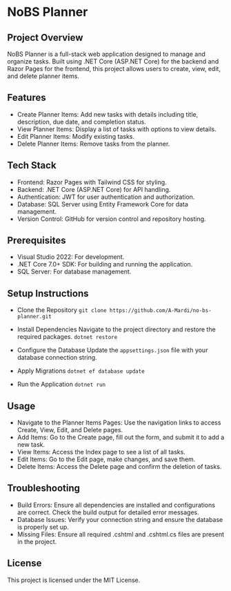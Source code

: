 # NoBS Planner
## Project Overview
NoBS Planner is a full-stack web application designed to manage and organize tasks. Built using .NET Core (ASP.NET Core) for the backend and Razor Pages for the frontend, this project allows users to create, view, edit, and delete planner items.

## Features
- Create Planner Items: Add new tasks with details including title, description, due date, and completion status.
- View Planner Items: Display a list of tasks with options to view details.
- Edit Planner Items: Modify existing tasks.
- Delete Planner Items: Remove tasks from the planner.
## Tech Stack
- Frontend: Razor Pages with Tailwind CSS for styling.
- Backend: .NET Core (ASP.NET Core) for API handling.
- Authentication: JWT for user authentication and authorization.
- Database: SQL Server using Entity Framework Core for data management.
- Version Control: GitHub for version control and repository hosting.
## Prerequisites
- Visual Studio 2022: For development.
- .NET Core 7.0+ SDK: For building and running the application.
- SQL Server: For database management.
## Setup Instructions
- Clone the Repository 
`git clone https://github.com/A-Mardi/no-bs-planner.git`

- Install Dependencies Navigate to the project directory and restore the required packages.
`dotnet restore`

- Configure the Database Update the `appsettings.json` file with your database connection string.
  
- Apply Migrations
`dotnet ef database update`

- Run the Application
`dotnet run`

## Usage
- Navigate to the Planner Items Pages: Use the navigation links to access Create, View, Edit, and Delete pages.
- Add Items: Go to the Create page, fill out the form, and submit it to add a new task.
- View Items: Access the Index page to see a list of all tasks.
- Edit Items: Go to the Edit page, make changes, and save them.
- Delete Items: Access the Delete page and confirm the deletion of tasks.
<!--
## Deployment
Azure App Service
Publish to Azure: Right-click the project in Visual Studio, select Publish, and choose Azure.
Configure: Follow the prompts to set up an Azure App Service.
Deploy: Click Publish to deploy the application to Azure.
## Testing
- Add Functionality: Test adding tasks by navigating to the Create page, entering data, and submitting the form.
- Delete Functionality: Test deleting tasks by navigating to the Delete page and confirming the deletion. ] -->
  
## Troubleshooting
- Build Errors: Ensure all dependencies are installed and configurations are correct. Check the build output for detailed error messages.
- Database Issues: Verify your connection string and ensure the database is properly set up.
- Missing Files: Ensure all required .cshtml and .cshtml.cs files are present in the project.
## License
This project is licensed under the MIT License.
